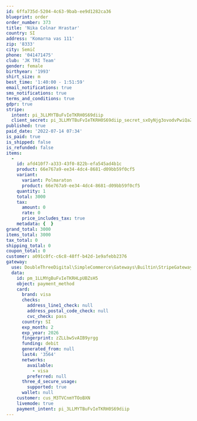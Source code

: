 ```yaml
---
id: 6ffa735d-5204-4c63-9bab-ee9d1282ca36
blueprint: order
order_number: 373
title: 'Nika Colnar Hrastar'
country: SI
address: 'Komarna vas 111'
zip: '8333'
city: Semič
phone: '041471475'
club: 'JK TRI Team'
gender: female
birthyear: '1993'
shirt_size: m
best_time: '1:40:00 - 1:51:59'
email_notifications: true
sms_notifications: true
terms_and_conditions: true
gdpr: true
stripe:
  intent: pi_3LLMYTBuFvIeTKRH0S69diip
  client_secret: pi_3LLMYTBuFvIeTKRH0S69diip_secret_sxOyNjg3ovodvPwiQaZMMyMyp
published: true
paid_date: '2022-07-14 07:34'
is_paid: true
is_shipped: false
is_refunded: false
items:
  -
    id: afd410f7-a333-43f0-822b-efa545ad4b1c
    product: 66e767a9-ee34-4dc4-8681-d09bb59f0cf5
    variant:
      variant: Polmaraton
      product: 66e767a9-ee34-4dc4-8681-d09bb59f0cf5
    quantity: 1
    total: 3000
    tax:
      amount: 0
      rate: 0
      price_includes_tax: true
    metadata: {  }
grand_total: 3000
items_total: 3000
tax_total: 0
shipping_total: 0
coupon_total: 0
customer: a091c0fc-c6c8-48ff-b42d-1e9afebb2376
gateway:
  use: DoubleThreeDigital\SimpleCommerce\Gateways\Builtin\StripeGateway
  data:
    id: pm_1LLMYgBuFvIeTKRHLpUBZsH5
    object: payment_method
    card:
      brand: visa
      checks:
        address_line1_check: null
        address_postal_code_check: null
        cvc_check: pass
      country: SI
      exp_month: 2
      exp_year: 2026
      fingerprint: zZLLbwSvAIB9yrgg
      funding: debit
      generated_from: null
      last4: '3564'
      networks:
        available:
          - visa
        preferred: null
      three_d_secure_usage:
        supported: true
      wallet: null
    customer: cus_M3TVCnmYTOoBXN
    livemode: true
    payment_intent: pi_3LLMYTBuFvIeTKRH0S69diip
---
```

